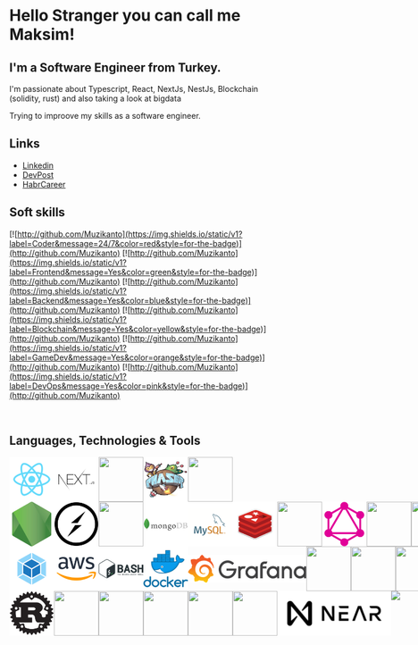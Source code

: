 # Hello Stranger you can call me Maksim!

## I'm a Software Engineer from Turkey.

I'm passionate about Typescript, React, NextJs, NestJs, Blockchain (solidity, rust) and also taking a look at bigdata

Trying to improove my skills as a software engineer.

## Links

- [Linkedin](https://www.linkedin.com/in/maksim-schiriy/)
- [DevPost](https://devpost.com/Muzikanto)
- [HabrCareer](https://career.habr.com/muzikanto)

## Soft skills

[![http://github.com/Muzikanto](https://img.shields.io/static/v1?label=Coder&message=24/7&color=red&style=for-the-badge)](http://github.com/Muzikanto)
[![http://github.com/Muzikanto](https://img.shields.io/static/v1?label=Frontend&message=Yes&color=green&style=for-the-badge)](http://github.com/Muzikanto)
[![http://github.com/Muzikanto](https://img.shields.io/static/v1?label=Backend&message=Yes&color=blue&style=for-the-badge)](http://github.com/Muzikanto)
[![http://github.com/Muzikanto](https://img.shields.io/static/v1?label=Blockchain&message=Yes&color=yellow&style=for-the-badge)](http://github.com/Muzikanto)
[![http://github.com/Muzikanto](https://img.shields.io/static/v1?label=GameDev&message=Yes&color=orange&style=for-the-badge)](http://github.com/Muzikanto)
[![http://github.com/Muzikanto](https://img.shields.io/static/v1?label=DevOps&message=Yes&color=pink&style=for-the-badge)](http://github.com/Muzikanto)

<br/>

## Languages, Technologies & Tools

<div style="display: flex; flex: 1; align-items: center; flex-direction: row; width: 100%;>
  <img height="80" src="https://raw.githubusercontent.com/github/explore/80688e429a7d4ef2fca1e82350fe8e3517d3494d/topics/typescript/typescript.png"/>
  <img height="80" src="https://raw.githubusercontent.com/github/explore/80688e429a7d4ef2fca1e82350fe8e3517d3494d/topics/react/react.png"/>
  <img height="80" src="https://raw.githubusercontent.com/github/explore/28b02bbc9ad9f7a503c43775aebeb515dc2da5fc/topics/nextjs/nextjs.png"/>
  <img height="80" width="80" src="https://github.com/mui/material-ui/raw/master/docs/public/static/logo.svg"/>
  <img height="80" width="80" src="https://raw.githubusercontent.com/github/explore/b7c8510756ee50efb38d1f01896e72b7a9737296/topics/phaser/phaser.png"/>
  <img height="80" width="80" src="https://github.com/ant-design.png?size=40"/>                                                                                                         
</div>
<div style="display: flex; flex: 1; align-items: center; flex-direction: row; width: 100%;>
  <img height="80"  width="80" src="https://github.com/nestjs.png?size=80"/>
  <img height="80" width="80" src="https://raw.githubusercontent.com/github/explore/80688e429a7d4ef2fca1e82350fe8e3517d3494d/topics/nodejs/nodejs.png"/>
  <img height="80" width="80" src="https://raw.githubusercontent.com/github/explore/3b2a1369c4274c39f100275756e61c981a41b5e4/topics/socket-io/socket-io.png"/>
  <img height="80" width="80" src="https://github.com/rabbitmq.png?size=80"/>
  <img height="80" width="80" src="https://raw.githubusercontent.com/github/explore/80688e429a7d4ef2fca1e82350fe8e3517d3494d/topics/mongodb/mongodb.png"/>
  <img height="80" width="80" src="https://raw.githubusercontent.com/github/explore/80688e429a7d4ef2fca1e82350fe8e3517d3494d/topics/mysql/mysql.png"/>
  <img height="80" width="80" src="https://raw.githubusercontent.com/github/explore/80688e429a7d4ef2fca1e82350fe8e3517d3494d/topics/redis/redis.png"/>
  <img height="80" width="80" src="https://github.com/ClickHouse.png?size=40"/>
  <img height="80" width="80" src="https://raw.githubusercontent.com/github/explore/80688e429a7d4ef2fca1e82350fe8e3517d3494d/topics/graphql/graphql.png"/>
  <img height="80" width="80" src="https://seeklogo.com/images/A/apollo-logo-DC7DD3C444-seeklogo.com.png" />
  <img height="80" width="80" src="https://github.com/typeorm.png?size=40" />
</div>
<div style="display: flex; flex: 1; align-items: center; flex-direction: row; width: 100%;>
  <img height="80" width="80" src="https://raw.githubusercontent.com/github/explore/d73b58ded658144cd29547485b8537306012eb86/topics/elasticsearch/elasticsearch.png">
  <img height="80" width="80" src="https://raw.githubusercontent.com/github/explore/80688e429a7d4ef2fca1e82350fe8e3517d3494d/topics/webpack/webpack.png">
  <img height="80" width="80" src="https://raw.githubusercontent.com/github/explore/80688e429a7d4ef2fca1e82350fe8e3517d3494d/topics/aws/aws.png">
  <img height="80" width="80" src="https://raw.githubusercontent.com/github/explore/80688e429a7d4ef2fca1e82350fe8e3517d3494d/topics/bash/bash.png">
  <img height="80" width="80" src="https://raw.githubusercontent.com/github/explore/80688e429a7d4ef2fca1e82350fe8e3517d3494d/topics/docker/docker.png">
  <img height="50" src="https://github.com/grafana/grafana/blob/main/docs/logo-horizontal.png">
  <img height="80" width="80" src="https://github.com/prometheus.png?size=80">
  <img height="80" width="80" src="https://github.com/portainer.png?size=80">  
  <img height="80" width="80" src="https://github.com/vercel.png?size=40">                                                                               
</div>
<div style="display: flex; flex: 1; align-items: center; flex-direction: row; width: 100%;>
  <img height="80" src="https://raw.githubusercontent.com/github/explore/ba9de12f88fd08825c51928e91f1678cb5c94b26/topics/solidity/solidity.png">
  <img height="80" src="https://raw.githubusercontent.com/github/explore/80688e429a7d4ef2fca1e82350fe8e3517d3494d/topics/rust/rust.png">
  <img height="80" width="80" src="https://github.com/ethereum.png?size=80">
  <img height="80" width="80" src="https://github.com/solana-labs.png?size=80">
  <img height="80" width="80" src="https://github.com/metaplex-foundation.png?size=80">
  <img height="80" width="80" src="https://github.com/binance-exchange.png?size=80">
  <img height="80" width="80" src="https://github.com/maticnetwork/matic-docs/raw/master/static/img/polygon-logo.png">
  <img height="80" src="https://github.com/near/nearcore/raw/master/docs/images/logo.svg">  
  <img height="80" src="https://avatars.githubusercontent.com/u/38020273?s=200&v=4">  
  
</div>
